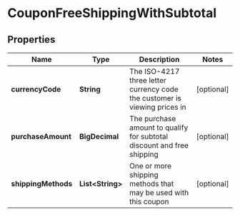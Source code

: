 

# CouponFreeShippingWithSubtotal


## Properties

| Name | Type | Description | Notes |
|------------ | ------------- | ------------- | -------------|
|**currencyCode** | **String** | The ISO-4217 three letter currency code the customer is viewing prices in |  [optional] |
|**purchaseAmount** | **BigDecimal** | The purchase amount to qualify for subtotal discount and free shipping |  [optional] |
|**shippingMethods** | **List&lt;String&gt;** | One or more shipping methods that may be used with this coupon |  [optional] |



